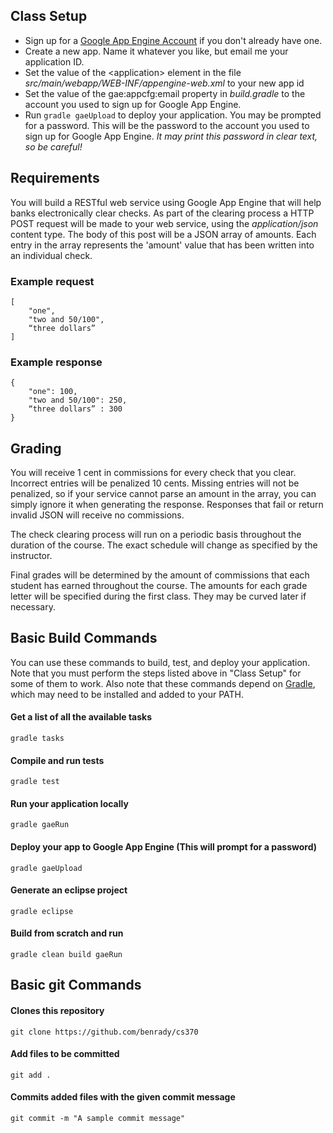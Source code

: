 ## Class Setup
* Sign up for a [Google App Engine Account](https://appengine.google.com/start) if you don't already have one.
* Create a new app. Name it whatever you like, but email me your application ID.
* Set the value of the &lt;application&gt; element in the file *src/main/webapp/WEB-INF/appengine-web.xml* to your new app id
* Set the value of the gae:appcfg:email property in *build.gradle* to the account you used to sign up for Google App Engine.
* Run <code>gradle gaeUpload</code> to deploy your application. You may be prompted for a password. This will be the password to the account you used to sign up for Google App Engine. _It may print this password in clear text, so be careful!_

## Requirements

You will build a RESTful web service using Google App Engine that will help banks electronically clear checks. As part of the clearing process a HTTP POST request will be made to your web service, using the *application/json* content type. The body of this post will be a JSON array of amounts. Each entry in the array represents the 'amount' value that has been written into an individual check. 

### Example request
    [
        "one",
        "two and 50/100",
        “three dollars”
    ]

### Example response
    {
        "one": 100,
        "two and 50/100": 250,
        “three dollars” : 300
    }

## Grading

You will receive 1 cent in commissions for every check that you clear. Incorrect entries will be penalized 10 cents. Missing entries will not be penalized, so if your service cannot parse an amount in the array, you can simply ignore it when generating the response. Responses that fail or return invalid JSON will receive no commissions.

The check clearing process will run on a periodic basis throughout the duration of the course. The exact schedule will change as specified by the instructor. 

Final grades will be determined by the amount of commissions that each student has earned throughout the course. The amounts for each grade letter will be specified during the first class. They may be curved later if necessary.

## Basic Build Commands

You can use these commands to build, test, and deploy your application. Note that you must perform the steps listed above in "Class Setup" for some of them to work. Also note that these commands depend on [Gradle](http://www.gradle.org/), which may need to be installed and added to your PATH.

#### Get a list of all the available tasks
    gradle tasks

#### Compile and run tests
    gradle test

#### Run your application locally
    gradle gaeRun

#### Deploy your app to Google App Engine (This will prompt for a password)
    gradle gaeUpload

#### Generate an eclipse project
    gradle eclipse

#### Build from scratch and run
    gradle clean build gaeRun

## Basic git Commands

#### Clones this repository

    git clone https://github.com/benrady/cs370

#### Add files to be committed

    git add .

#### Commits added files with the given commit message

    git commit -m "A sample commit message"
